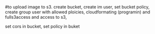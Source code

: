#to upload image to s3. create bucket,
create im user,
 set bucket policy,
 create group user with allowed ploicies, cloudformating (programin) and fulls3access and access to s3,

 set cors in bucket, 
 set policy in buket